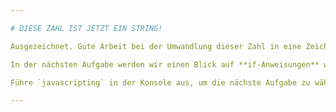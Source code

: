 ```yaml
---

# DIESE ZAHL IST JETZT EIN STRING!

Ausgezeichnet. Gute Arbeit bei der Umwandlung dieser Zahl in eine Zeichenkette.

In der nächsten Aufgabe werden wir einen Blick auf **if-Anweisungen** werfen.

Führe `javascripting` in der Konsole aus, um die nächste Aufgabe zu wählen.

---
```

